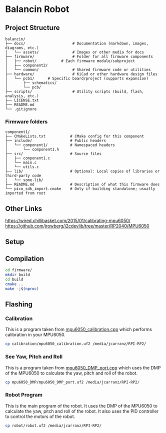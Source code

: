 # Balancin Robot

## Project Structure

```
balancin/
├── docs/                     # Documentation (markdown, images, diagrams, etc.)
│   └── assets/               # Images or other media for docs
├── firmware/                 # Folder for all firmware components
│   ├── robot/           # Each firmware module/subproject
│   ├── component2/
│   └── common/               # Shared firmware code or utilities
├── hardware/                 # KiCad or other hardware design files
│   └── pcb1/      # Specific board/project (supports expansion)
│       ├── schematics/
│       └── pcb/
├── scripts/                  # Utility scripts (build, flash, analysis, etc.)
├── LICENSE.txt
├── README.md
└── .gitignore
```

### Firmware folders

```
component1/
├── CMakeLists.txt           # CMake config for this component
├── include/                 # Public headers
│   └── component1/          # Namespaced headers
│       └── component1.h
├── src/                     # Source files
│   ├── component1.c
│   └── main.c
│   └── utils.c
├── lib/                     # Optional: Local copies of libraries or third-party code
│   └── some-lib/
├── README.md                # Description of what this firmware does
└── pico_sdk_import.cmake    # Only if building standalone; usually imported from root
```

## Other Links

https://wired.chillibasket.com/2015/01/calibrating-mpu6050/
https://github.com/jrowberg/i2cdevlib/tree/master/RP2040/MPU6050

## Setup

## Compilation

```bash
cd firmware/
mkdir build
cd build
cmake ..
make -j$(nproc)
```

## Flashing

### Calibration

This is a program taken from [mpu6050_calibration.cpp](https://github.com/jrowberg/i2cdevlib/blob/master/RP2040/MPU6050/examples/mpu6050_calibration/mpu6050_calibration.cpp) which
performs calibration in your MPU6050.

```bash
cp calibration/mpu6050_calibration.uf2 /media/jcarranz/RPI-RP2/
```

### See Yaw, Pitch and Roll

This is a program taken from [mpu6050_DMP_port.cpp](https://github.com/jrowberg/i2cdevlib/blob/master/RP2040/MPU6050/examples/mpu6050_DMP_V6.12/mpu6050_DMP_port.cpp) which
uses the DMP of the MPU6050 to calculate the yaw, pitch and roll of the robot.

```bash
cp mpu6050_DMP/mpu6050_DMP_port.uf2 /media/jcarranz/RPI-RP2/
```

### Robot Program

This is the main program of the robot. It uses the DMP of the MPU6050 to calculate the yaw, pitch and roll of the robot.
It also uses the PID controller to control the motors of the robot.

```bash
cp robot/robot.uf2 /media/jcarranz/RPI-RP2/
```
